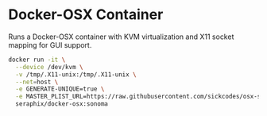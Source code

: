 # Docker-OSX Container

Runs a Docker-OSX container with KVM virtualization and X11 socket mapping for GUI support.

```bash
docker run -it \
  --device /dev/kvm \
  -v /tmp/.X11-unix:/tmp/.X11-unix \
  --net=host \
  -e GENERATE-UNIQUE=true \
  -e MASTER_PLIST_URL=https://raw.githubusercontent.com/sickcodes/osx-serial-generator/master/config-custom.plist \
  seraphix/docker-osx:sonoma
